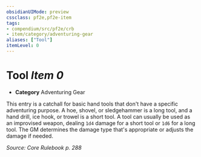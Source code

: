 ```yaml
---
obsidianUIMode: preview
cssclass: pf2e,pf2e-item
tags:
- compendium/src/pf2e/crb
- item/category/adventuring-gear
aliases: ["Tool"]
itemLevel: 0
---
```

# Tool *Item 0*  

- **Category** Adventuring Gear

This entry is a catchall for basic hand tools that don't have a specific adventuring purpose. A hoe, shovel, or sledgehammer is a long tool, and a hand drill, ice hook, or trowel is a short tool. A tool can usually be used as an improvised weapon, dealing `1d4` damage for a short tool or `1d6` for a long tool. The GM determines the damage type that's appropriate or adjusts the damage if needed.

*Source: Core Rulebook p. 288*